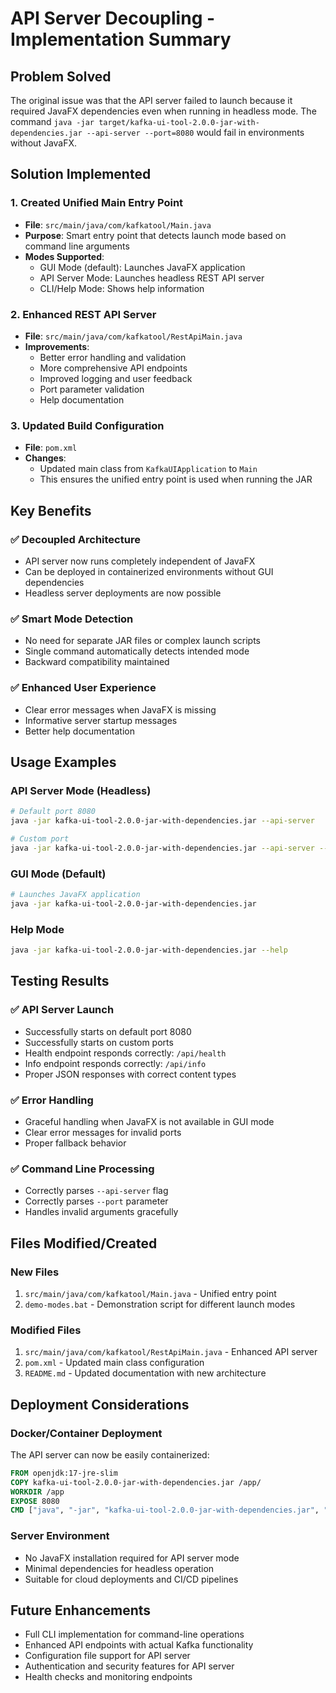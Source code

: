 # API Server Decoupling - Implementation Summary

## Problem Solved
The original issue was that the API server failed to launch because it required JavaFX dependencies even when running in headless mode. The command `java -jar target/kafka-ui-tool-2.0.0-jar-with-dependencies.jar --api-server --port=8080` would fail in environments without JavaFX.

## Solution Implemented

### 1. Created Unified Main Entry Point
- **File**: `src/main/java/com/kafkatool/Main.java`
- **Purpose**: Smart entry point that detects launch mode based on command line arguments
- **Modes Supported**:
  - GUI Mode (default): Launches JavaFX application
  - API Server Mode: Launches headless REST API server
  - CLI/Help Mode: Shows help information

### 2. Enhanced REST API Server
- **File**: `src/main/java/com/kafkatool/RestApiMain.java`
- **Improvements**:
  - Better error handling and validation
  - More comprehensive API endpoints
  - Improved logging and user feedback
  - Port parameter validation
  - Help documentation

### 3. Updated Build Configuration
- **File**: `pom.xml`
- **Changes**:
  - Updated main class from `KafkaUIApplication` to `Main`
  - This ensures the unified entry point is used when running the JAR

## Key Benefits

### ✅ Decoupled Architecture
- API server now runs completely independent of JavaFX
- Can be deployed in containerized environments without GUI dependencies
- Headless server deployments are now possible

### ✅ Smart Mode Detection
- No need for separate JAR files or complex launch scripts
- Single command automatically detects intended mode
- Backward compatibility maintained

### ✅ Enhanced User Experience
- Clear error messages when JavaFX is missing
- Informative server startup messages
- Better help documentation

## Usage Examples

### API Server Mode (Headless)
```bash
# Default port 8080
java -jar kafka-ui-tool-2.0.0-jar-with-dependencies.jar --api-server

# Custom port
java -jar kafka-ui-tool-2.0.0-jar-with-dependencies.jar --api-server --port=9090
```

### GUI Mode (Default)
```bash
# Launches JavaFX application
java -jar kafka-ui-tool-2.0.0-jar-with-dependencies.jar
```

### Help Mode
```bash
java -jar kafka-ui-tool-2.0.0-jar-with-dependencies.jar --help
```

## Testing Results

### ✅ API Server Launch
- Successfully starts on default port 8080
- Successfully starts on custom ports
- Health endpoint responds correctly: `/api/health`
- Info endpoint responds correctly: `/api/info`
- Proper JSON responses with correct content types

### ✅ Error Handling
- Graceful handling when JavaFX is not available in GUI mode
- Clear error messages for invalid ports
- Proper fallback behavior

### ✅ Command Line Processing
- Correctly parses `--api-server` flag
- Correctly parses `--port` parameter
- Handles invalid arguments gracefully

## Files Modified/Created

### New Files
1. `src/main/java/com/kafkatool/Main.java` - Unified entry point
2. `demo-modes.bat` - Demonstration script for different launch modes

### Modified Files
1. `src/main/java/com/kafkatool/RestApiMain.java` - Enhanced API server
2. `pom.xml` - Updated main class configuration
3. `README.md` - Updated documentation with new architecture

## Deployment Considerations

### Docker/Container Deployment
The API server can now be easily containerized:
```dockerfile
FROM openjdk:17-jre-slim
COPY kafka-ui-tool-2.0.0-jar-with-dependencies.jar /app/
WORKDIR /app
EXPOSE 8080
CMD ["java", "-jar", "kafka-ui-tool-2.0.0-jar-with-dependencies.jar", "--api-server", "--port=8080"]
```

### Server Environment
- No JavaFX installation required for API server mode
- Minimal dependencies for headless operation
- Suitable for cloud deployments and CI/CD pipelines

## Future Enhancements
- Full CLI implementation for command-line operations
- Enhanced API endpoints with actual Kafka functionality
- Configuration file support for API server
- Authentication and security features for API server
- Health checks and monitoring endpoints
